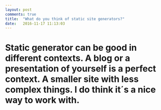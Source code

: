 ```yaml
---
layout: post
comments: true
title:  "What do you think of static site generators?"
date:   2016-11-17 11:13:03
---
```




<div class="padded-multiline">
<artical>
  <h1>
    <strong>
     <p> Static generator can be good in different contexts. 
     A blog or a presentation of yourself is a perfect context.
      A smaller site with less complex things. I do think it´s a nice way to work with.</p>
</h1>

</artical>
</div>
